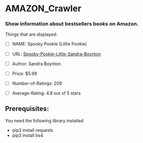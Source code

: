 # AMAZON_Crawler

### Show information about bestsellers books on Amazon.

Things that are displayed:

- [ ]  NAME: Spooky  Pookie  (Little  Pookie)
- [ ]  URL: [Spooky-Pookie-Little-Sandra-Boynton]( https://www.amazon.com//Spooky-Pookie-Little-Sandra-Boynton/dp/1481497677?_encoding=UTF8&psc=1)
- [ ]  Author: Sandra  Boynton
- [ ]  Price: $5.99
- [ ]  Number-of-Ratings: 209
- [ ]  Average-Rating:  4.8  out  of  5  stars


## Prerequisites:
You need the following library installed
- pip3 install requests
- pip3 install bs4


